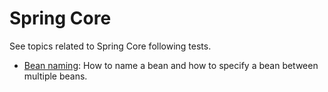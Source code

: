 # Spring Core

See topics related to Spring Core following tests.

- [Bean naming](src/test/java/com/github/whatasame/beannaming): How to name a bean and how to specify a bean between
  multiple beans.
